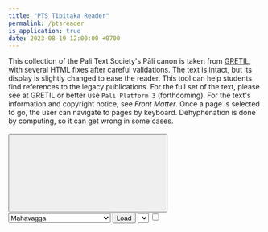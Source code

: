 ```yaml
---
title: "PTS Tipitaka Reader"
permalink: /ptsreader
is_application: true
date: 2023-08-19 12:00:00 +0700
---
```


This collection of the Pali Text Society's Pāli canon is taken from [GRETIL](http://gretil.sub.uni-goettingen.de/gretil.html), with several HTML fixes after careful validations. The text is intact, but its display is slightly changed to ease the reader. This tool can help students find references to the legacy publications. For the full set of the text, please see at GRETIL or better use `Pāli Platform 3` (forthcoming). For the text's information and copyright notice, see *Front Matter*. Once a page is selected to go, the user can navigate to pages by keyboard. Dehyphenation is done by computing, so it can get wrong in some cases.

<div id="toolbar" style="padding-bottom:10px;padding-top:3px;z-index:10;">
<span class="toolbarbg">
<button onClick="bcUtil.toggleToolBar(ptsReader);"><svg class="icon"><use xlink:href="/assets/fontawesome/custom.svg#window-maximize"></use></svg></button>
<select id="texts">
<optgroup label="Vinaya">
<option value="vin1maou.gz">Mahavagga</option>
<option value="vin2cuou.gz">Cullavagga</option>
<option value="vin3s1ou.gz">Suttavibhanga 1</option>
<option value="vin4s2ou.gz">Suttavibhanga 2</option>
<option value="vin5paou.gz">Parivara</option>
</optgroup>
<optgroup label="DN">
<option value="dighn1ou.gz">Digha-Nikaya 1</option>
<option value="dighn2ou.gz">Digha-Nikaya 2</option>
<option value="dighn3ou.gz">Digha-Nikaya 3</option>
</optgroup>
<optgroup label="MN">
<option value="majjn1ou.gz">Majjhima-Nikaya 1: 1-76</option>
<option value="majjn2ou.gz">Majjhima-Nikaya 2: 77-106</option>
<option value="majjn3ou.gz">Majjhima-Nikaya 3: 107-152</option>
</optgroup>
<optgroup label="SN">
<option value="samyu1ou.gz">Samyutta-Nikaya 1</option>
<option value="samyu2ou.gz">Samyutta-Nikaya 2</option>
<option value="samyu3ou.gz">Samyutta-Nikaya 3</option>
<option value="samyu4ou.gz">Samyutta-Nikaya 4</option>
<option value="samyu5ou.gz">Samyutta-Nikaya 5</option>
</optgroup>
<optgroup label="AN">
<option value="angut1ou.gz">Anguttara-Nikaya 1</option>
<option value="angut2ou.gz">Anguttara-Nikaya 2</option>
<option value="angut3ou.gz">Anguttara-Nikaya 3</option>
<option value="angut4ou.gz">Anguttara-Nikaya 4</option>
<option value="angut5ou.gz">Anguttara-Nikaya 5</option>
</optgroup>
<optgroup label="KN">
<option value="khudp_ou.gz">Khuddakapatha</option>
<option value="dhampdou.gz">Dhammapada</option>
<option value="udana_ou.gz">Udana</option>
<option value="itivutou.gz">Itivuttaka</option>
<option value="sutnipou.gz">Suttanipata</option>
<option value="vimvatou.gz">Vimanavatthu</option>
<option value="petvatou.gz">Petavatthu</option>
<option value="theragou.gz">Theragatha</option>
<option value="therigou.gz">Therigatha</option>
<option value="apadanou.gz">Apadana</option>
<option value="budvmsou.gz">Buddhavamsa</option>
<option value="carpitou.gz">Cariyapitaka</option>
<option value="jatak1ou.gz">Jataka I</option>
<option value="jatak2ou.gz">Jataka II-III</option>
<option value="jatak3ou.gz">Jataka IV-IX</option>
<option value="jatak4ou.gz">Jataka X-XV</option>
<option value="jatak5ou.gz">Jataka XVI-XXI</option>
<option value="jatak6ou.gz">Jataka XXII</option>
<option value="nidde1ou.gz">Mahaniddesa</option>
<option value="nidde2ou.gz">Culaniddesa</option>
<option value="patis1ou.gz">Patisambhidamagga 1</option>
<option value="patis2ou.gz">Patisambhidamagga 2</option>
</optgroup>
<optgroup label="Abhidhamma">
<option value="dhamsgou.gz">Dhammasangani</option>
<option value="vibhanou.gz">Vibhanga</option>
<option value="dhatukou.gz">Dhatukatha</option>
<option value="pugpanou.gz">Puggalapannati</option>
<option value="kathavou.gz">Kathavatthu</option>
<option value="yamak1ou.gz">Yamaka I</option>
<option value="yamak2ou.gz">Yamaka II</option>
<option value="patti1ou.gz">Tikapatthana I</option>
<option value="patti2ou.gz">Tikapatthana II</option>
<option value="patti3ou.gz">Tikapatthana III</option>
<option value="patdukou.gz">Dukapatthana</option>
</optgroup>
</select>
<button onClick="ptsReader.loadText();">Load</button>
<select id="pageselector" title="Page to go" onChange="ptsReader.gotoPage();"></select>
<label for="dehyphen" title="Dehyphenated"><input type="checkbox" id="dehyphen" onClick="ptsReader.dehyphenate();"><svg class="icon"><use xlink:href="/assets/fontawesome/custom.svg#wrench"></use></svg></label>
</span>
</div>
<div id="textdisplay"></div>
<script src="/assets/js/ptsreader.js"></script>
<script src="/assets/js/pako_inflate.min.js"></script>
<script>ptsReader.util=bcUtil;</script>
